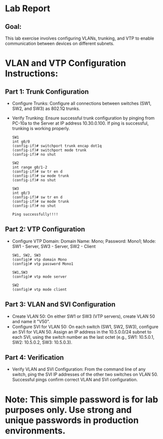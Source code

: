 # Lab Report

## Goal:

This lab exercise involves configuring VLANs, trunking, and VTP to enable communication between devices on different subnets.

# VLAN and VTP Configuration Instructions:

## Part 1: Trunk Configuration
- Configure Trunks: Configure all connections between switches (SW1, SW2, and SW3) as 802.1Q trunks.
- Verify Trunking: Ensure successful trunk configuration by pinging from PC-10a to the Server at IP address 10.30.0.100. If ping is successful, trunking is working properly.
  
      SW1
      int g0/0
      (config-if)# switchport trunk encap dot1q
      (config-if)# switchport mode trunk
      (config-if)# no shut

      SW2
      int range g0/1-2
      (config-if)# sw tr en d
      (config-if)# sw mode trunk
      (config-if)# no shut

      SW3
      int g0/3
      (config-if)# sw tr en d
      (config-if)# sw mode trunk
      (config-if)# no shut

      Ping successfully!!!!
      
  
## Part 2: VTP Configuration
- Configure VTP Domain: Domain Name: Mono; Password: Mono1; Mode: SW1 - Server, SW3 - Server, SW2 - Client

      SW1, SW2, SW3
      (config)# vtp domain Mono
      (config)# vtp password Mono1
  
      SW1,SW3
      (config)# vtp mode server

      SW2
      (config)# vtp mode client
       
## Part 3: VLAN and SVI Configuration
- Create VLAN 50: On either SW1 or SW3 (VTP servers), create VLAN 50 and name it "V50".
- Configure SVI for VLAN 50: On each switch (SW1, SW2, SW3), configure an SVI for VLAN 50. Assign an IP address in the 10.5.0.0/24 subnet to each SVI, using the switch number as the last octet (e.g., SW1: 10.5.0.1, SW2: 10.5.0.2, SW3: 10.5.0.3).

## Part 4: Verification
- Verify VLAN and SVI Configuration: From the command line of any switch, ping the SVI IP addresses of the other two switches on VLAN 50. Successful pings confirm correct VLAN and SVI configuration.
  
# Note: This simple password is for lab purposes only. Use strong and unique passwords in production environments.
